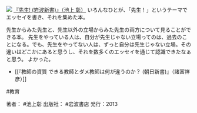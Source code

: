 
[![](https://images-fe.ssl-images-amazon.com/images/I/318fdcOJZ1L._SL160_.jpg)](http://www.amazon.co.jp/exec/obidos/ASIN/4004314348/choiyaki81-22/ref=nosim)
[『先生! (岩波新書)』（池上 彰）](http://www.amazon.co.jp/exec/obidos/ASIN/4004314348/choiyaki81-22/ref=nosim)
いろんなひとが、「先生！」というテーマでエッセイを書き、それを集めた本。

先生からみた先生と、先生以外の立場からみた先生の両方について見ることができる本。
先生をやっている人は、自分が先生じゃない立場ってのは、過去のことになる。でも、先生をやってない人は、ずっと自分は先生じゃない立場。その違いはどこかにあると思うし、それを数多くのエッセイを通じて認識できたなぁと思う。
よかった。

- [[『教師の資質 できる教師とダメ教師は何が違うのか？ (朝日新書)』（諸富祥彦）]]

#教育 

著者： #池上彰 
出版社： #岩波書店
発行：2013
